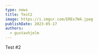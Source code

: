 ```yaml
---
type: news
title: Test2
image: https://i.imgur.com/EREx7W4.jpeg
publishDate: 2023-05-17
authors:
  - gustavhjelm
---
```

Test #2